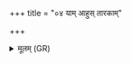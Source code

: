 +++
title = "०४ याम् आहुस् तारकाम्"

+++
<details><summary>मूलम् (GR)</summary>

याम् आहुस् तारकां विकेशीं  
दुच्छुनां ग्रामम् अवपद्यमानाम् ।  
सा ब्रह्मजाया प्र दुनोति राष्ट्रं  
यत्र प्रापादि शशः कल्कुषीमान् ॥
</details>